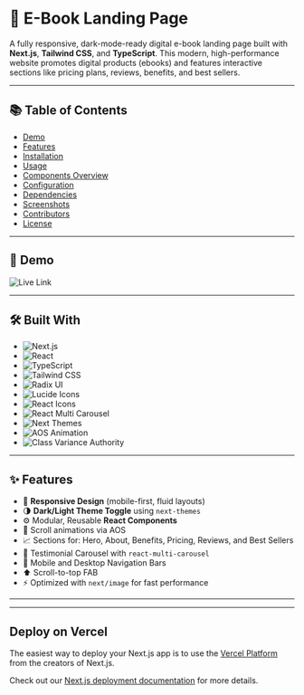 # 📘 E-Book Landing Page

A fully responsive, dark-mode-ready digital e-book landing page built with **Next.js**, **Tailwind CSS**, and **TypeScript**. This modern, high-performance website promotes digital products (ebooks) and features interactive sections like pricing plans, reviews, benefits, and best sellers.

---

## 📚 Table of Contents

- [Demo](#demo)
- [Features](#features)
- [Installation](#installation)
- [Usage](#usage)
- [Components Overview](#components-overview)
- [Configuration](#configuration)
- [Dependencies](#dependencies)
- [Screenshots](#screenshots)
- [Contributors](#contributors)
- [License](#license)

---

## 🚀 Demo

![Live Link](https://e-book-dieqnxlnl-amrashraf15s-projects.vercel.app/)

---
## 🛠 Built With

- ![Next.js](https://img.shields.io/badge/Next.js-000000?style=for-the-badge&logo=nextdotjs)  
- ![React](https://img.shields.io/badge/React-20232A?style=for-the-badge&logo=react)  
- ![TypeScript](https://img.shields.io/badge/TypeScript-3178C6?style=for-the-badge&logo=typescript)  
- ![Tailwind CSS](https://img.shields.io/badge/Tailwind_CSS-38B2AC?style=for-the-badge&logo=tailwind-css)  
- ![Radix UI](https://img.shields.io/badge/Radix_UI-000000?style=for-the-badge&logo=react)  
- ![Lucide Icons](https://img.shields.io/badge/Lucide-000000?style=for-the-badge&logo=lucide)  
- ![React Icons](https://img.shields.io/badge/React_Icons-61DAFB?style=for-the-badge&logo=react)  
- ![React Multi Carousel](https://img.shields.io/badge/react--multi--carousel-FF6F61?style=for-the-badge)  
- ![Next Themes](https://img.shields.io/badge/next--themes-000000?style=for-the-badge)  
- ![AOS Animation](https://img.shields.io/badge/AOS_Animation-8A2BE2?style=for-the-badge)  
- ![Class Variance Authority](https://img.shields.io/badge/class--variance--authority-6B7280?style=for-the-badge)



---

## ✨ Features

- 📱 **Responsive Design** (mobile-first, fluid layouts)
- 🌗 **Dark/Light Theme Toggle** using `next-themes`
- ⚙️ Modular, Reusable **React Components**
- 🎯 Scroll animations via AOS
- 📈 Sections for: Hero, About, Benefits, Pricing, Reviews, and Best Sellers
- 🧾 Testimonial Carousel with `react-multi-carousel`
- 🧭 Mobile and Desktop Navigation Bars
- ⬆️ Scroll-to-top FAB
- ⚡ Optimized with `next/image` for fast performance

---

---

## Deploy on Vercel

The easiest way to deploy your Next.js app is to use the [Vercel Platform](https://vercel.com/new?utm_medium=default-template&filter=next.js&utm_source=create-next-app&utm_campaign=create-next-app-readme) from the creators of Next.js.

Check out our [Next.js deployment documentation](https://nextjs.org/docs/app/building-your-application/deploying) for more details.
